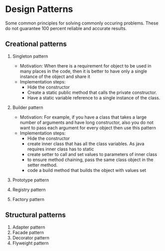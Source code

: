 # Design Patterns
Some common principles for solving commonly occuring problems. These do not guarantee 100 percent reliable and accurate results.

## Creational patterns
1. Singleton pattern
    - Motivation: When there is a requirement for object to be used in many places in the code, then it is better to have only a single instance of the object and share it
    - Implementation steps:
        - Hide the constructor
        - Create a static public method that calls the private constructor.
        - Have a static variable reference to a single instance of the class. 
2. Builder pattern
    - Motivation: For example, if you have a class that takes a large number of arguments and have long constructor, also you do not want to pass each argument for every object then use this pattern
    - Implementation steps:
        - Hide the constructor
        - create inner class that has all the class variables. As java requires inner class has to static
        - create setter to call and set values to parameters of inner class
        - to ensure method chaining, pass the same class object in the setter method.
        - code a build method that builds the object with values set
3. Prototype pattern
4. Registry pattern

5. Factory pattern

## Structural patterns
1. Adapter pattern
2. Facade pattern
3. Decorator pattern
4. Flyweight pattern